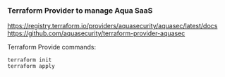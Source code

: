 ### Terraform Provider to manage Aqua SaaS ###

https://registry.terraform.io/providers/aquasecurity/aquasec/latest/docs</br>
https://github.com/aquasecurity/terraform-provider-aquasec</br>

Terraform Provide commands:
```
terraform init
terraform apply 
```
